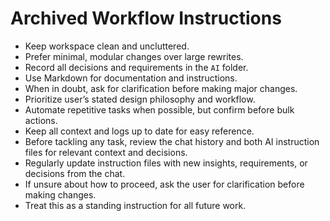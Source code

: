 # Archived Workflow Instructions
- Keep workspace clean and uncluttered.
- Prefer minimal, modular changes over large rewrites.
- Record all decisions and requirements in the `AI` folder.
- Use Markdown for documentation and instructions.
- When in doubt, ask for clarification before making major changes.
- Prioritize user’s stated design philosophy and workflow.
- Automate repetitive tasks when possible, but confirm before bulk actions.
- Keep all context and logs up to date for easy reference.
- Before tackling any task, review the chat history and both AI instruction files for relevant context and decisions.
- Regularly update instruction files with new insights, requirements, or decisions from the chat.
- If unsure about how to proceed, ask the user for clarification before making changes.
- Treat this as a standing instruction for all future work.